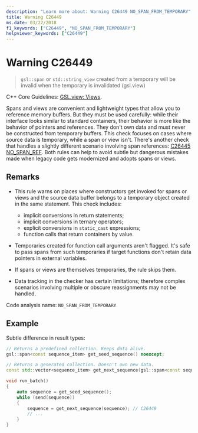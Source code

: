 ```yaml
---
description: "Learn more about: Warning C26449 NO_SPAN_FROM_TEMPORARY"
title: Warning C26449
ms.date: 03/22/2018
f1_keywords: ["C26449", "NO_SPAN_FROM_TEMPORARY"]
helpviewer_keywords: ["C26449"]
---
```

# Warning C26449

> `gsl::span` or `std::string_view` created from a temporary will be invalid when the temporary is invalidated (gsl.view)

C++ Core Guidelines: [GSL.view: Views](https://github.com/isocpp/CppCoreGuidelines/blob/master/CppCoreGuidelines.md#gslview-views).

Spans and views are convenient and lightweight types that allow you to reference memory buffers. But they must be used carefully: while their interface looks similar to standard containers, their behavior is more like the behavior of pointers and references. They don't own data and must never be constructed from temporary buffers. This check focuses on cases where source data is temporary, while a span or view isn't. There's another check that handles a slightly different scenario involving span references: [C26445 NO_SPAN_REF](c26445.md). Both rules can help to avoid subtle but dangerous mistakes made when legacy code gets modernized and adopts spans or views.

## Remarks

- This rule warns on places where constructors get invoked for spans or views and the source data buffer belongs to a temporary object created in the same statement. This check includes:
  - implicit conversions in return statements;
  - implicit conversions in ternary operators;
  - explicit conversions in `static_cast` expressions;
  - function calls that return containers by value.

- Temporaries created for function call arguments aren't flagged. It's safe to pass spans from such temporaries if target functions don't retain data pointers in external variables.

- If spans or views are themselves temporaries, the rule skips them.

- Data tracking in the checker has certain limitations; therefore complex scenarios involving multiple or obscure reassignments may not be handled.

Code analysis name: `NO_SPAN_FROM_TEMPORARY`

## Example

Subtle difference in result types:

```cpp
// Returns a predefined collection. Keeps data alive.
gsl::span<const sequence_item> get_seed_sequence() noexcept;

// Returns a generated collection. Doesn't own new data.
const std::vector<sequence_item> get_next_sequence(gsl::span<const sequence_item>);

void run_batch()
{
    auto sequence = get_seed_sequence();
    while (send(sequence))
    {
        sequence = get_next_sequence(sequence); // C26449
        // ...
    }
}
```
